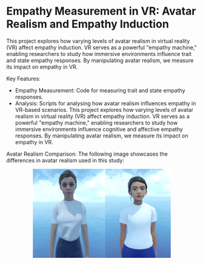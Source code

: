 # Empathy Measurement in VR: Avatar Realism and Empathy Induction
This project explores how varying levels of avatar realism in virtual reality (VR) affect empathy induction. VR serves as a powerful "empathy machine," enabling researchers to study how immersive environments influence trait and state empathy responses. By manipulating avatar realism, we measure its impact on empathy in VR.

Key Features:
- Empathy Measurement: Code for measuring trait and state empathy responses.
- Analysis: Scripts for analysing how avatar realism influences empathy in VR-based scenarios.
This project explores how varying levels of avatar realism in virtual reality (VR) affect empathy induction. VR serves as a powerful "empathy machine," enabling researchers to study how immersive environments influence cognitive and affective empathy responses. By manipulating avatar realism, we measure its impact on empathy in VR.

Avatar Realism Comparison:
The following image showcases the differences in avatar realism used in this study:

<div style="text-align: center;">
  <img src="images/avatars.png" alt="Avatar Realism Comparison" />
</div>

